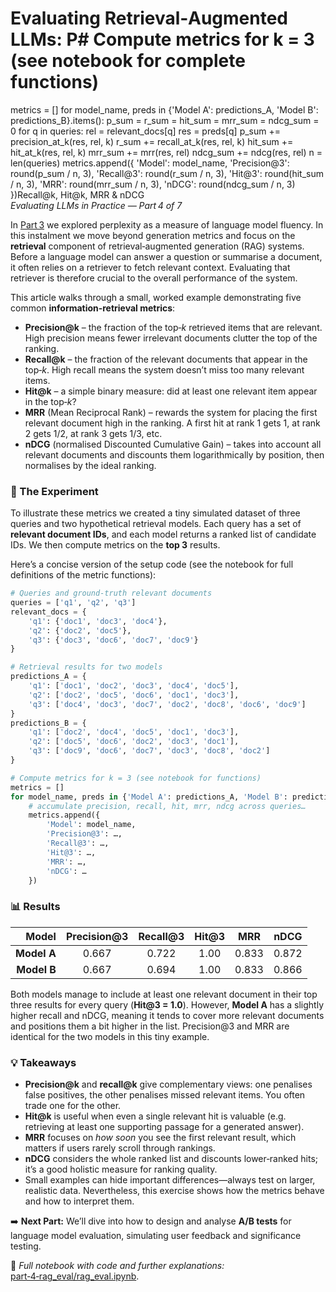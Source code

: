 # Evaluating Retrieval‑Augmented LLMs: P# Compute metrics for k = 3 (see notebook for complete functions)
metrics = []
for model_name, preds in {'Model A': predictions_A, 'Model B': predictions_B}.items():
    p_sum = r_sum = hit_sum = mrr_sum = ndcg_sum = 0
    for q in queries:
        rel = relevant_docs[q]
        res = preds[q]
        p_sum += precision_at_k(res, rel, k)
        r_sum += recall_at_k(res, rel, k)
        hit_sum += hit_at_k(res, rel, k)
        mrr_sum += mrr(res, rel)
        ndcg_sum += ndcg(res, rel)
    n = len(queries)
    metrics.append({
        'Model': model_name,
        'Precision@3': round(p_sum / n, 3),
        'Recall@3': round(r_sum / n, 3),
        'Hit@3': round(hit_sum / n, 3),
        'MRR': round(mrr_sum / n, 3),
        'nDCG': round(ndcg_sum / n, 3)
    })Recall@k, Hit@k, MRR & nDCG  
*Evaluating LLMs in Practice — Part 4 of 7*

In [Part 3](./part3_perplexity_medium_post.md) we explored perplexity as a measure of language model fluency.  In this instalment we move beyond generation metrics and focus on the **retrieval** component of retrieval‑augmented generation (RAG) systems.  Before a language model can answer a question or summarise a document, it often relies on a retriever to fetch relevant context.  Evaluating that retriever is therefore crucial to the overall performance of the system.

This article walks through a small, worked example demonstrating five common **information‑retrieval metrics**:

- **Precision@k** – the fraction of the top‑*k* retrieved items that are relevant.  High precision means fewer irrelevant documents clutter the top of the ranking.
- **Recall@k** – the fraction of the relevant documents that appear in the top‑*k*.  High recall means the system doesn’t miss too many relevant items.
- **Hit@k** – a simple binary measure: did at least one relevant item appear in the top‑*k*?
- **MRR** (Mean Reciprocal Rank) – rewards the system for placing the first relevant document high in the ranking.  A first hit at rank 1 gets 1, at rank 2 gets 1/2, at rank 3 gets 1/3, etc.
- **nDCG** (normalised Discounted Cumulative Gain) – takes into account all relevant documents and discounts them logarithmically by position, then normalises by the ideal ranking.

### 🔧 The Experiment

To illustrate these metrics we created a tiny simulated dataset of three queries and two hypothetical retrieval models.  Each query has a set of **relevant document IDs**, and each model returns a ranked list of candidate IDs.  We then compute metrics on the **top 3** results.

Here’s a concise version of the setup code (see the notebook for full definitions of the metric functions):

```python
# Queries and ground‑truth relevant documents
queries = ['q1', 'q2', 'q3']
relevant_docs = {
    'q1': {'doc1', 'doc3', 'doc4'},
    'q2': {'doc2', 'doc5'},
    'q3': {'doc3', 'doc6', 'doc7', 'doc9'}
}

# Retrieval results for two models
predictions_A = {
    'q1': ['doc1', 'doc2', 'doc3', 'doc4', 'doc5'],
    'q2': ['doc2', 'doc5', 'doc6', 'doc1', 'doc3'],
    'q3': ['doc4', 'doc3', 'doc7', 'doc2', 'doc8', 'doc6', 'doc9']
}
predictions_B = {
    'q1': ['doc2', 'doc4', 'doc5', 'doc1', 'doc3'],
    'q2': ['doc5', 'doc6', 'doc2', 'doc3', 'doc1'],
    'q3': ['doc9', 'doc6', 'doc7', 'doc3', 'doc8', 'doc2']
}

# Compute metrics for k = 3 (see notebook for functions)
metrics = []
for model_name, preds in {'Model A': predictions_A, 'Model B': predictions_B}.items():
    # accumulate precision, recall, hit, mrr, ndcg across queries…
    metrics.append({
        'Model': model_name,
        'Precision@3': …,
        'Recall@3': …,
        'Hit@3': …,
        'MRR': …,
        'nDCG': …
    })
```

### 📊 Results

| Model    | Precision@3 | Recall@3 | Hit@3 | MRR  | nDCG |
|---------:|:-----------:|:--------:|:-----:|:----:|:----:|
| **Model A** |     0.667    |   0.722   |  1.00 | 0.833 | 0.872 |
| **Model B** |     0.667    |   0.694   |  1.00 | 0.833 | 0.866 |

Both models manage to include at least one relevant document in their top three results for every query (**Hit@3 = 1.0**).  However, **Model A** has a slightly higher recall and nDCG, meaning it tends to cover more relevant documents and positions them a bit higher in the list.  Precision@3 and MRR are identical for the two models in this tiny example.

### 💡 Takeaways

- **Precision@k** and **recall@k** give complementary views: one penalises false positives, the other penalises missed relevant items.  You often trade one for the other.
- **Hit@k** is useful when even a single relevant hit is valuable (e.g. retrieving at least one supporting passage for a generated answer).
- **MRR** focuses on *how soon* you see the first relevant result, which matters if users rarely scroll through rankings.
- **nDCG** considers the whole ranked list and discounts lower‑ranked hits; it’s a good holistic measure for ranking quality.
- Small examples can hide important differences—always test on larger, realistic data.  Nevertheless, this exercise shows how the metrics behave and how to interpret them.

➡️ **Next Part:** We’ll dive into how to design and analyse **A/B tests** for language model evaluation, simulating user feedback and significance testing.

📓 *Full notebook with code and further explanations:* [part‑4‑rag_eval/rag_eval.ipynb](./part-4-rag_eval/rag_eval.ipynb).
